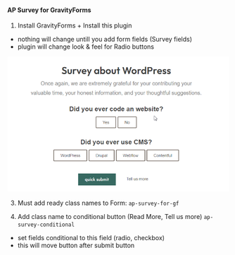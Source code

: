 #### AP Survey for GravityForms



1. Install GravityForms + Install this plugin
- nothing will change untill you add form fields (Survey fields)
- plugin will change look & feel for Radio buttons

![Survey Frontend](screenshot-1.png "Survey frontend")

3. Must add ready class names to Form:
```ap-survey-for-gf```

4. Add class name to conditional button (Read More, Tell us more)
```ap-survey-conditional```
- set fields conditional to this field (radio, checkbox)
- this will move button after submit button